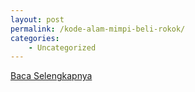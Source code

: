 ```yaml
---
layout: post
permalink: /kode-alam-mimpi-beli-rokok/
categories:
    - Uncategorized
---
```


[Baca Selengkapnya](/04)